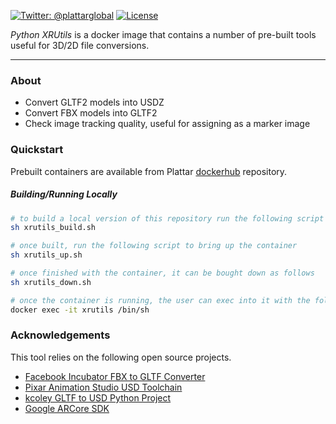 [![Twitter: @plattarglobal](https://img.shields.io/badge/contact-@plattarglobal-blue.svg?style=flat)](https://twitter.com/plattarglobal)
[![License](https://img.shields.io/badge/license-Apache%202.0-blue.svg?style=flat)](LICENSE)

_Python XRUtils_ is a docker image that contains a number of pre-built tools useful for 3D/2D file conversions. 

***

### About

- Convert GLTF2 models into USDZ
- Convert FBX models into GLTF2
- Check image tracking quality, useful for assigning as a marker image

### Quickstart

Prebuilt containers are available from Plattar [dockerhub](https://hub.docker.com/r/plattar/python-xrutils) repository.

##### Building/Running Locally

```sh
# to build a local version of this repository run the following script
sh xrutils_build.sh

# once built, run the following script to bring up the container
sh xrutils_up.sh

# once finished with the container, it can be bought down as follows
sh xrutils_down.sh

# once the container is running, the user can exec into it with the following command
docker exec -it xrutils /bin/sh
```

### Acknowledgements

This tool relies on the following open source projects.

- [Facebook Incubator FBX to GLTF Converter](https://github.com/facebookincubator/FBX2glTF)
- [Pixar Animation Studio USD Toolchain](https://github.com/PixarAnimationStudios/USD)
- [kcoley GLTF to USD Python Project](https://github.com/kcoley/gltf2usd)
- [Google ARCore SDK](https://github.com/google-ar/arcore-android-sdk)
